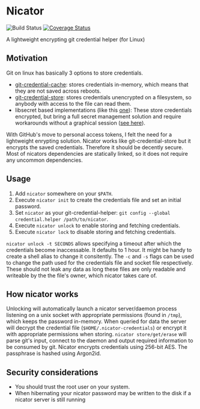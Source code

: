 # Nicator

![Build Status](https://img.shields.io/github/workflow/status/Nuckal777/nicator/test)
[![Coverage Status](https://coveralls.io/repos/github/Nuckal777/nicator/badge.svg?branch=master)](https://coveralls.io/github/Nuckal777/nicator?branch=master)

A lightweight encrypting git credential helper (for Linux)

## Motivation
Git on linux has basically 3 options to store credentials.
- [git-credential-cache](https://git-scm.com/docs/gitcredentials): stores credentials in-memory, which means that they are not saved across reboots.
- [git-credential-store](https://git-scm.com/docs/gitcredentials): stores credentials unencrypted on a filesystem, so anybody with access to the file can read them.
- libsecret based implementations (like this [one](https://github.com/shugo/git-credential-gnomekeyring)): These store credentials encrypted, but bring a full secret management solution and require workarounds without a graphical session ([see here](https://superuser.com/questions/141036/use-of-gnome-keyring-daemon-without-x)).

With GitHub's move to personal access tokens, I felt the need for a lightweight enrypting solution.
Nicator works like git-credential-store but it encrypts the saved credentials.
Therefore it should be decently secure.
Most of nicators dependencies are statically linked, so it does not require any uncommon dependencies.

## Usage
1. Add `nicator` somewhere on your `$PATH`.
2. Execute `nicator init` to create the credentials file and set an initial password.
3. Set `nicator` as your git-credential-helper: `git config --global credential.helper /path/to/nicator`.
4. Execute `nicator unlock` to enable storing and fetching credentials.
5. Execute `nicator lock` to disable storing and fetching credentials.

`nicator unlock -t SECONDS` allows specifying a timeout after which the credentials become inaccessable. It defaults to 1 hour. It might be handy to create a shell alias to change it consitently. The `-c` and `-s` flags can be used to change the path used for the credentials file and socket file respectively. These should not leak any data as long these files are only readable and writeable by the the file's owner, which nicator takes care of.

## How nicator works
Unlocking will automatically launch a nicator server/daemon process listening on a unix socket with appropriate permissions (found in `/tmp`), which keeps the password in-memory.
When queried for data the server will decrypt the credential file (`$HOME/.nicator-credentials`) or encrypt it with appropriate permissions when storing.
`nicator store/get/erase` will parse git's input, connect to the daemon and output required information to be consumed by git.
Nicator encrypts credentials using 256-bit AES.
The passphrase is hashed using Argon2id.

## Security considerations
- You should trust the root user on your system.
- When hibernating your nicator password may be written to the disk if a nicator server is still running
